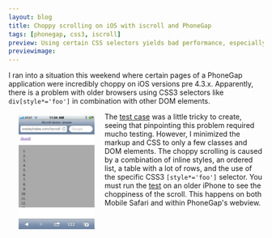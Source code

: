 ```yaml
---
layout: blog
title: Choppy scrolling on iOS with iscroll and PhoneGap
tags: [phonegap, css3, iscroll]
preview: Using certain CSS selectors yields bad performance, especially on mobile devices. This is a problem recently faces by the Wikipedia mobile iOS app which I helped troubleshoot.
previewimage:
---
```

I ran into a situation this weekend where certain pages of a PhoneGap application were incredibly choppy on iOS versions pre 4.3.x.
Apparently, there is a problem with older browsers using CSS3 selectors like <code>div[style*='foo']</code> in combination with other DOM elements.
<a href="http://wesleyhales.com/iscroll"><img src="/images/iscroll.PNG" width=150 alt="iscroll" align="left" style="margin:20px"></a>

The [test case](http://wesleyhales.com/iscroll) was a little tricky to create, seeing that pinpointing this problem required mucho testing.
However, I minimized the markup and CSS to only a few classes and DOM elements. The choppy scrolling is caused by a combination of inline
styles, an ordered list, a table with a lot of rows, and the use of the specific CSS3 <code>[style*='foo']</code> selector.
You must run the [test](http://wesleyhales.com/iscroll) on an older iPhone to see the choppiness of the scroll. This happens on both Mobile Safari and within PhoneGap's webview.
<br class="clear"/>
